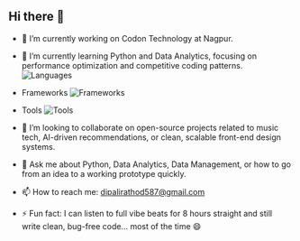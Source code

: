 ## Hi there 👋

- 🔭 I’m currently working on Codon Technology at Nagpur.
  
- 🌱 I’m currently learning Python and Data Analytics, focusing on performance optimization and competitive coding patterns.![Languages](https://skillicons.dev/icons?i=js,ts,py)
- Frameworks   ![Frameworks](https://skillicons.dev/icons?i=react,nextjs,nodejs,express,flutter,django)
- Tools   ![Tools](https://skillicons.dev/icons?i=git,github,vscode,figma,docker,linux)

  
- 👯 I’m looking to collaborate on open-source projects related to music tech, AI-driven recommendations, or clean, scalable front-end design systems.
  
- 💬 Ask me about Python, Data Analytics, Data Management, or how to go from an idea to a working prototype quickly.
  
- 📫 How to reach me: dipalirathod587@gmail.com

- ⚡ Fun fact: I can listen to full vibe beats for 8 hours straight and still write clean, bug-free code... most of the time 😄
